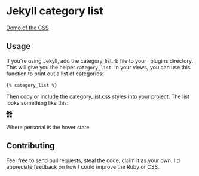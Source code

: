 # Jekyll category list

[Demo of the CSS](http://brousalis.github.com/jekyll-category-list)

## Usage

If you're using Jekyll, add the category_list.rb file to your _plugins directory. This will give you the helper `category_list`. In your views, you can use this function to print out a list of categories:

    {% category_list %}

Then copy or include the category_list.css styles into your project. The list looks something like this:

![Screenshot](http://github.com/brousalis/jekyll-category-list/raw/master/category.png)

Where personal is the hover state. 

## Contributing

Feel free to send pull requests, steal the code, claim it as your own. I'd appreciate feedback on how I could improve the Ruby or CSS.

